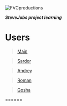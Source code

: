 <img src="https://cdn.vox-cdn.com/thumbor/DVN7eqE1o8HeBOP-jg15YHTsiLY=/0x0:640x427/1200x800/filters:focal(0x0:640x427)/cdn.vox-cdn.com/assets/1496753/stevejobs.jpg" title="FVCproductions" alt="FVCproductions">

<!-- [![FVCproductions](https://avatars1.githubusercontent.com/u/4284691?v=3&s=200)](http://fvcproductions.com) -->

***SteveJobs project learning***

# Users

> <a href="https://github.com/eesah/stevejobsedu/tree/master/main">Main</a>

> <a href="https://github.com/eesah/stevejobsedu/tree/master/Sardor">Sardor</a>

> <a href="https://github.com/eesah/stevejobsedu/tree/master/Andrey">Andrey</a>

> <a href="https://github.com/eesah/stevejobsedu/tree/master/Roman">Roman</a>

> <a href="https://github.com/eesah/stevejobsedu/tree/master/Gosha">Gosha</a>

======